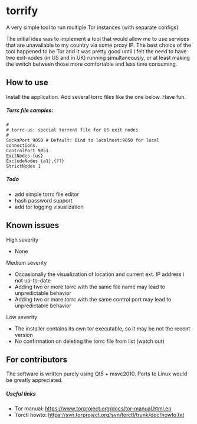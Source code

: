 torrify
=======

A very simple tool to run multiple Tor instances (with separate configs).

The initial idea was to implement a tool that would allow me to use services
that are unavailable to my country via some proxy IP. The best choice of the tool
happened to be Tor and it was pretty good until I felt the need to have two
exit-nodes (in US and in UK) running simultaneously, or at least making the
switch between those more comfortable and less time consuming.

How to use
----------

Install the application. Add several torrc files like the one below. Have fun.

##### Torrc file samples:

    # 
    # torrc-us: special torrent file for US exit nodes
    #
    SocksPort 9050 # Default: Bind to localhost:9050 for local connections.
    ControlPort 9051
    ExitNodes {us}
    ExcludeNodes {a1},{??}
    StrictNodes 1
    
##### Todo

* add simple torrc file editor
* hash password support
* add tor logging visualization


Known issues
------------

High severity
* None

Medium severity
* Occasionally the visualization of location and current ext. IP address i not up-to-date
* Adding two or more torrc with the same file name may lead to unpredictable behavior
* Adding two or more torrc with the same control port may lead to unpredictable behavior

Low severity
* The installer contains its own tor executable, so it may be not the recent version
* No confirmation on deleting the torrc file from list (watch out)


For contributors
--------------------

The software is written purely using Qt5 + msvc2010. Ports to Linux would be greatly appreciated.

##### Useful links

* Tor manual: https://www.torproject.org/docs/tor-manual.html.en
* Torctl howto: https://svn.torproject.org/svn/torctl/trunk/doc/howto.txt
